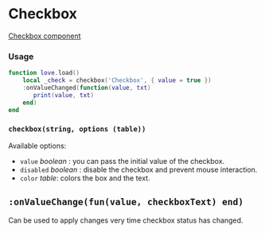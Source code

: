 # Checkbox

[Checkbox component](../../components/checkbox.lua)

### Usage

```lua
function love.load()
    local _check = checkbox('Checkbox', { value = true })
    :onValueChanged(function(value, txt)
       print(value, txt)
    end)
end
```

### `checkbox(string, options (table))`

Available options:

- `value` _boolean_ : you can pass the initial value of the checkbox.
- `disabled` _boolean_ : disable the checkbox and prevent mouse interaction.
- `color` _table_: colors the box and the text.

## `:onValueChange(fun(value, checkboxText) end)`

Can be used to apply changes very time checkbox status has changed.
